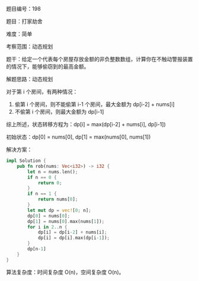 题目编号：198

题目：打家劫舍

难度：简单

考察范围：动态规划

题干：给定一个代表每个房屋存放金额的非负整数数组，计算你在不触动警报装置的情况下，能够偷窃到的最高金额。

解题思路：动态规划

对于第 i 个房间，有两种情况：

1. 偷第 i 个房间，则不能偷第 i-1 个房间，最大金额为 dp[i-2] + nums[i]
2. 不偷第 i 个房间，则最大金额为 dp[i-1]

综上所述，状态转移方程为：dp[i] = max(dp[i-2] + nums[i], dp[i-1])

初始状态：dp[0] = nums[0], dp[1] = max(nums[0], nums[1])

解决方案：

```rust
impl Solution {
    pub fn rob(nums: Vec<i32>) -> i32 {
        let n = nums.len();
        if n == 0 {
            return 0;
        }
        if n == 1 {
            return nums[0];
        }
        let mut dp = vec![0; n];
        dp[0] = nums[0];
        dp[1] = nums[0].max(nums[1]);
        for i in 2..n {
            dp[i] = dp[i-2] + nums[i];
            dp[i] = dp[i].max(dp[i-1]);
        }
        dp[n-1]
    }
}
```

算法复杂度：时间复杂度 O(n)，空间复杂度 O(n)。